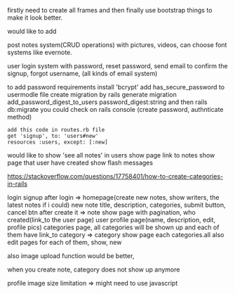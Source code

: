 firstly need to create all frames and then finally use bootstrap things to make it look better.

would like to add

post notes system(CRUD operations)
  with pictures, videos, can choose font systems like evernote.

user login system
  with password, reset password, send email to confirm the signup, forgot username, (all kinds of email system)

  to add password requirements
    install 'bcrypt'
    add has_secure_password to usermodle file 
    create migration by rails generate migration add_password_digest_to_users password_digest:string
    and then rails db:migrate
    you could check on rails console (create password, authnticate method)

    add this code in routes.rb file
    get 'signup', to: 'users#new'
    resources :users, except: [:new]


would like to show 'see all notes' in users show page link to notes show page that user have created
show flash messages 

https://stackoverflow.com/questions/17758401/how-to-create-categories-in-rails


login
signup
after login => homepage(create new notes, show writers, the latest notes if i could)
new note title, description, categories, submit button, cancel btn 
after create it => note show page with pagination, who created(link_to the user page)
user profile page(name, description, edit, profile pics)
categories page, all categories will be shown up and each of them have link_to
category => category show page each categories.all 
also edit pages for each of them, show, new

also image upload function would be better,

<!-- notes controller create method should not be temporary !important  -->
when you create note, category does not show up anymore

profile image size limitation => might need to use javascript